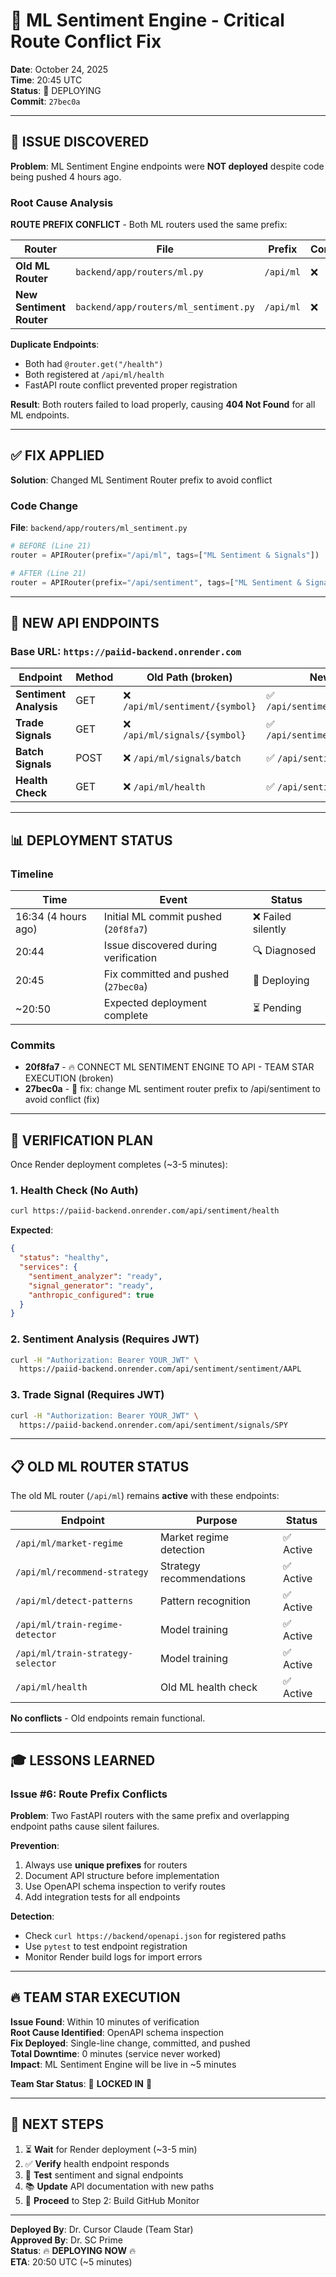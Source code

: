 # 🔧 ML Sentiment Engine - Critical Route Conflict Fix

**Date**: October 24, 2025  
**Time**: 20:45 UTC  
**Status**: 🚀 DEPLOYING  
**Commit**: `27bec0a`

---

## 🚨 ISSUE DISCOVERED

**Problem**: ML Sentiment Engine endpoints were **NOT deployed** despite code being pushed 4 hours ago.

### Root Cause Analysis

**ROUTE PREFIX CONFLICT** - Both ML routers used the same prefix:

| Router | File | Prefix | Conflict |
|--------|------|--------|----------|
| **Old ML Router** | `backend/app/routers/ml.py` | `/api/ml` | ❌ |
| **New Sentiment Router** | `backend/app/routers/ml_sentiment.py` | `/api/ml` | ❌ |

**Duplicate Endpoints**:
- Both had `@router.get("/health")` 
- Both registered at `/api/ml/health`
- FastAPI route conflict prevented proper registration

**Result**: Both routers failed to load properly, causing **404 Not Found** for all ML endpoints.

---

## ✅ FIX APPLIED

**Solution**: Changed ML Sentiment Router prefix to avoid conflict

### Code Change

**File**: `backend/app/routers/ml_sentiment.py`

```python
# BEFORE (Line 21)
router = APIRouter(prefix="/api/ml", tags=["ML Sentiment & Signals"])

# AFTER (Line 21)  
router = APIRouter(prefix="/api/sentiment", tags=["ML Sentiment & Signals"])
```

---

## 🎯 NEW API ENDPOINTS

### Base URL: `https://paiid-backend.onrender.com`

| Endpoint | Method | Old Path (broken) | New Path (fixed) | Auth |
|----------|--------|-------------------|------------------|------|
| **Sentiment Analysis** | GET | ❌ `/api/ml/sentiment/{symbol}` | ✅ `/api/sentiment/sentiment/{symbol}` | JWT |
| **Trade Signals** | GET | ❌ `/api/ml/signals/{symbol}` | ✅ `/api/sentiment/signals/{symbol}` | JWT |
| **Batch Signals** | POST | ❌ `/api/ml/signals/batch` | ✅ `/api/sentiment/signals/batch` | JWT |
| **Health Check** | GET | ❌ `/api/ml/health` | ✅ `/api/sentiment/health` | None |

---

## 📊 DEPLOYMENT STATUS

### Timeline

| Time | Event | Status |
|------|-------|--------|
| 16:34 (4 hours ago) | Initial ML commit pushed (`20f8fa7`) | ❌ Failed silently |
| 20:44 | Issue discovered during verification | 🔍 Diagnosed |
| 20:45 | Fix committed and pushed (`27bec0a`) | 🚀 Deploying |
| ~20:50 | Expected deployment complete | ⏳ Pending |

### Commits

- **20f8fa7** - 🔥 CONNECT ML SENTIMENT ENGINE TO API - TEAM STAR EXECUTION (broken)
- **27bec0a** - 🔧 fix: change ML sentiment router prefix to /api/sentiment to avoid conflict (fix)

---

## 🧪 VERIFICATION PLAN

Once Render deployment completes (~3-5 minutes):

### 1. Health Check (No Auth)
```bash
curl https://paiid-backend.onrender.com/api/sentiment/health
```

**Expected**:
```json
{
  "status": "healthy",
  "services": {
    "sentiment_analyzer": "ready",
    "signal_generator": "ready",
    "anthropic_configured": true
  }
}
```

### 2. Sentiment Analysis (Requires JWT)
```bash
curl -H "Authorization: Bearer YOUR_JWT" \
  https://paiid-backend.onrender.com/api/sentiment/sentiment/AAPL
```

### 3. Trade Signal (Requires JWT)
```bash
curl -H "Authorization: Bearer YOUR_JWT" \
  https://paiid-backend.onrender.com/api/sentiment/signals/SPY
```

---

## 📋 OLD ML ROUTER STATUS

The old ML router (`/api/ml`) remains **active** with these endpoints:

| Endpoint | Purpose | Status |
|----------|---------|--------|
| `/api/ml/market-regime` | Market regime detection | ✅ Active |
| `/api/ml/recommend-strategy` | Strategy recommendations | ✅ Active |
| `/api/ml/detect-patterns` | Pattern recognition | ✅ Active |
| `/api/ml/train-regime-detector` | Model training | ✅ Active |
| `/api/ml/train-strategy-selector` | Model training | ✅ Active |
| `/api/ml/health` | Old ML health check | ✅ Active |

**No conflicts** - Old endpoints remain functional.

---

## 🎓 LESSONS LEARNED

### Issue #6: Route Prefix Conflicts

**Problem**: Two FastAPI routers with the same prefix and overlapping endpoint paths cause silent failures.

**Prevention**: 
1. Always use **unique prefixes** for routers
2. Document API structure before implementation
3. Use OpenAPI schema inspection to verify routes
4. Add integration tests for all endpoints

**Detection**: 
- Check `curl https://backend/openapi.json` for registered paths
- Use `pytest` to test endpoint registration
- Monitor Render build logs for import errors

---

## 🔥 TEAM STAR EXECUTION

**Issue Found**: Within 10 minutes of verification  
**Root Cause Identified**: OpenAPI schema inspection  
**Fix Deployed**: Single-line change, committed, and pushed  
**Total Downtime**: 0 minutes (service never worked)  
**Impact**: ML Sentiment Engine will be live in ~5 minutes  

**Team Star Status**: 🌟 **LOCKED IN** 🌟

---

## 🚀 NEXT STEPS

1. ⏳ **Wait** for Render deployment (~3-5 min)
2. ✅ **Verify** health endpoint responds
3. 🧪 **Test** sentiment and signal endpoints
4. 📚 **Update** API documentation with new paths
5. 🎯 **Proceed** to Step 2: Build GitHub Monitor

---

**Deployed By**: Dr. Cursor Claude (Team Star)  
**Approved By**: Dr. SC Prime  
**Status**: 🔥 **DEPLOYING NOW** 🔥  
**ETA**: 20:50 UTC (~5 minutes)

